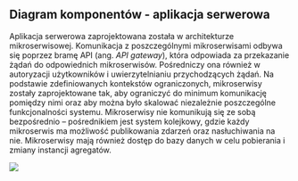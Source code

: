 ## Diagram komponentów - aplikacja serwerowa

Aplikacja serwerowa zaprojektowana została w architekturze mikroserwisowej.
Komunikacja z poszczególnymi mikroserwisami odbywa się poprzez bramę API (ang. *API gateway*), która odpowiada za przekazanie żądań do odpowiednich mikroserwisów.
Pośredniczy ona również w autoryzacji użytkowników i uwierzytelnianiu przychodzących żądań.
Na podstawie zdefiniowanych kontekstów ograniczonych, mikroserwisy zostały zaprojektowane tak, aby ograniczyć do minimum komunikację pomiędzy nimi oraz aby można było skalować niezależnie poszczególne funkcjonalności systemu.
Mikroserwisy nie komunikują się ze sobą bezpośrednio – pośrednikiem jest system kolejkowy, gdzie każdy mikroserwis ma możliwość publikowania zdarzeń oraz nasłuchiwania na nie.
Mikroserwisy mają również dostęp do bazy danych w celu pobierania i zmiany instancji agregatów.

![](embed:tutio_c3_api_server)
